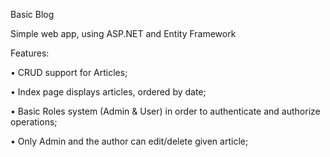 Basic Blog 

Simple web app, using ASP.NET and Entity Framework 

Features: 

•	CRUD support for Articles; 

•	Index page displays articles, ordered by date; 

•	Basic Roles system (Admin & User) in order to authenticate and authorize operations; 

•	Only Admin and the author can edit/delete given article;
